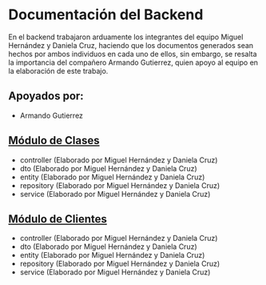 # Documentación del Backend
En el backend trabajaron arduamente los integrantes del equipo Miguel Hernández y Daniela Cruz, haciendo que los documentos generados sean hechos por ambos individuos en cada uno de ellos, sin embargo, se resalta la importancia del compañero Armando Gutierrez, quien apoyo al equipo en la elaboración de este trabajo.

## Apoyados por:
- Armando Gutierrez

## [Módulo de Clases](https://github.com/mictlangelo10/Integradora/tree/main/Backend/src/main/java/com/integradora/gimnasio/Clases)
- controller (Elaborado por Miguel Hernández y Daniela Cruz)
- dto (Elaborado por Miguel Hernández y Daniela Cruz)
- entity (Elaborado por Miguel Hernández y Daniela Cruz)
- repository (Elaborado por Miguel Hernández y Daniela Cruz)
- service (Elaborado por Miguel Hernández y Daniela Cruz)

## [Módulo de Clientes](https://github.com/mictlangelo10/Integradora/tree/main/Backend/src/main/java/com/integradora/gimnasio/Clientes)
- controller (Elaborado por Miguel Hernández y Daniela Cruz)
- dto (Elaborado por Miguel Hernández y Daniela Cruz)
- entity (Elaborado por Miguel Hernández y Daniela Cruz)
- repository (Elaborado por Miguel Hernández y Daniela Cruz)
- service (Elaborado por Miguel Hernández y Daniela Cruz)
